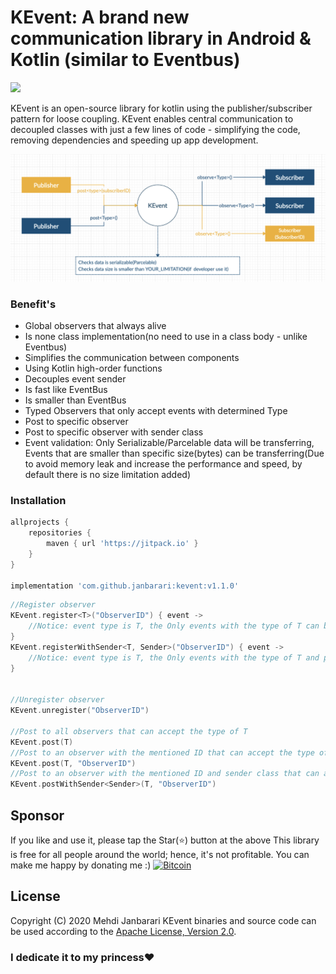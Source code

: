 # KEvent: A brand new communication library in Android & Kotlin (similar to Eventbus)
[![](https://jitpack.io/v/janbarari/KEvent.svg)](https://jitpack.io/#janbarari/KEvent)

KEvent is an open-source library for kotlin using the publisher/subscriber pattern for loose coupling. KEvent enables central communication to decoupled classes with just a few lines of code - simplifying the code, removing dependencies and speeding up app development.

![](image.jpg)

### Benefit's
- Global observers that always alive
- Is none class implementation(no need to use in a class body - unlike Eventbus)
- Simplifies the communication between components
- Using Kotlin high-order functions
- Decouples event sender
- Is fast like EventBus
- Is smaller than EventBus
- Typed Observers that only accept events with determined Type
- Post to specific observer
- Post to specific observer with sender class
- Event validation: Only Serializable/Parcelable data will be transferring, Events that are smaller than specific size(bytes) can be transferring(Due to avoid memory leak and increase the performance and speed, by default there is no size limitation added)

### Installation
```gradle
allprojects {
    repositories {
        maven { url 'https://jitpack.io' }
    }
}

implementation 'com.github.janbarari:kevent:v1.1.0'
```

```kotlin
//Register observer
KEvent.register<T>("ObserverID") { event ->
    //Notice: event type is T, the Only events with the type of T can be observed here
}
KEvent.registerWithSender<T, Sender>("ObserverID") { event ->
    //Notice: event type is T, the Only events with the type of T and posted from sender class can be observed here
}


//Unregister observer
KEvent.unregister("ObserverID")

//Post to all observers that can accept the type of T
KEvent.post(T)
//Post to an observer with the mentioned ID that can accept the type of T
KEvent.post(T, "ObserverID")
//Post to an observer with the mentioned ID and sender class that can accept the type of T
KEvent.postWithSender<Sender>(T, "ObserverID")
```
Sponsor
-------
If you like and use it, please tap the Star(⭐️) button at the above
This library is free for all people around the world; hence, it's not profitable. You can make me happy by donating me :)
[![Bitcoin](https://raw.githubusercontent.com/janbarari/kevent/master/bitcoin.png)](https://blockchair.com/bitcoin/address/16mwX15btjFEYUuktfXnExxykvUkZu1a1C)

License
-------
Copyright (C) 2020 Mehdi Janbarari
KEvent binaries and source code can be used according to the [Apache License, Version 2.0](LICENSE).

### I dedicate it to my princess❤️

